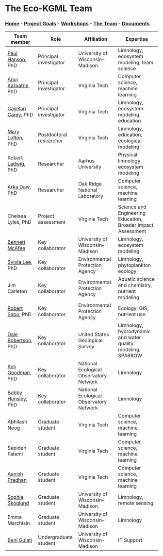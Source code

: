 # The Eco-KGML Team

### [Home](eco-kgml.github.io) - [Project Goals](https://eco-kgml.github.io/projectgoals) - [Workshops](https://eco-kgml.github.io/workshops) - [The Team](https://eco-kgml.github.io/team) - [Documents](https://eco-kgml.github.io/documents)

| Team member        |Role                    | Affiliation                     | Expertise                                   |
|--------------------|------------------------|---------------------------------|---------------------------------------------|
| [Paul Hanson](https://limnology.wisc.edu/staff/hanson-paul/), PhD | Principal investigator | University of Wisconsin–Madison | Limnology, ecosystem modeling, team science |
| [Anuj Karpatne](https://people.cs.vt.edu/karpatne/), PhD | Principal investigator | Virginia Tech | Computer science, machine learning |
| [Cayelan Carey](https://www.biol.vt.edu/faculty/carey.html), PhD | Principal investigator | Virginia Tech | Limnology, ecosystem modeling, education |
| [Mary Lofton](https://www.maryelofton.com/), PhD | Postdoctoral researcher | Virginia Tech | Limnology, education, ecological modeling |
| [Robert Ladwig](https://www.robert-ladwig.com/), PhD | Researcher | Aarhus University | Physical limnology, ecosystem modeling |
| [Arka Daw](https://arkadaw9.github.io/), PhD | Researcher | Oak Ridge National Laboratory | Computer science, machine learning |
| Chelsea Lyles, PhD | Project assessment | Virginia Tech | Science and Engineering Education, Broader Impact Assessment |
| [Bennett McAfee](https://bennettmcafee.weebly.com/) | Key collaborator | University of Wisconsin–Madison | Limnology, ecosystem modeling |
| [Sylvia Lee](https://scholar.google.com/citations?user=279vQjYAAAAJ&hl=en), PhD | Key collaborator | Environmental Protection Agency | Limnology, phytoplankton ecology |
| Jim Carleton | Key collaborator | Environmental Protection Agency | Aquatic science and chemistry, nutrient modeling |
| [Robert Sabo](https://scholar.google.com/citations?user=D0FdVs8AAAAJ&hl=en), PhD | Key collaborator | Environmental Protection Agency | Ecology, GIS, nutrient use |
| [Dale Robertson](https://www.usgs.gov/staff-profiles/dale-m-robertson), PhD| Key collaborator | United States Geological Survey | Limnology, hydrodynamic and water quality modeling, SPARROW |
| [Keli Goodman](https://www.neonscience.org/person/keli-goodman), PhD  | Key collaborator | National Ecological Observatory Network | Limnology |
| [Bobby Hensley](https://www.neonscience.org/person/bobby-hensley), PhD | Key collaborator | National Ecological Observatory Network | Limnology |
| Abhilash Neog | Graduate student | Virginia Tech | Computer science, machine learning |
| Sepideh Fatemi | Graduate student | Virginia Tech | Computer science, machine learning |
| [Aanish Pradhan](https://aanish-pradhan.github.io) | Graduate student | Virginia Tech | Computer science, machine learning |
| [Sophia Skoglund](https://limnology.wisc.edu/staff/skoglund-sophia/) | Graduate student | University of Wisconsin–Madison | Limnology, remote sensing |
| Emma Marchisin | Graduate student | University of Wisconsin–Madison | Limnology |
| [Bani Gulati](https://www.linkedin.com/in/bani-gulati/) | Undergraduate student | University of Wisconsin-Madison | IT Support |
